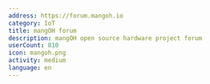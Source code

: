 ```yaml
---
address: https://forum.mangoh.io
category: IoT
title: mangOH forum
description: mangOH open source hardware project forum
userCount: 810
icon: mangoh.png
activity: medium
language: en
---
```

